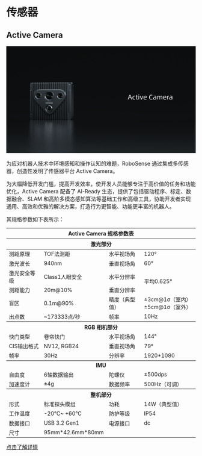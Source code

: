 # 传感器
## Active Camera
![Airy](../image/active_camera.PNG)

为应对机器人技术中环境感知和操作认知的难题，RoboSense 通过集成多传感器，创造性发明了传感器平台 Active Camera。

为大幅降低开发门槛，提高开发效率，使开发人员能够专注于高价值的任务和功能优化，Active Camera 配备了 AI-Ready 生态，提供了包括驱动程序、标定、数据融合、SLAM 和高阶多模态感知算法等基础工作和高级工具，协助开发者实现通用、高效和优雅的解决方案，打造行为更智能、功能更丰富的机器人。  

其规格参数如下表所示：  

<table class="docutils align-default" style="width: 100%; table-layout: fixed;">
    <colgroup>
        <col style="width: 20%;">
        <col style="width: 30%;">
        <col style="width: 20%;">
        <col style="width: 30%;">
    </colgroup>
    <thead>
        <tr class="row-odd centered-table-text">
            <th class="head" colspan=4>Active Camera 规格参数表</th>
        </tr>
        <tr class="row-odd centered-table-text">
            <th class="head" colspan=4>激光部分</th>
        </tr>
    </thead>
    <tbody>
        <tr class="row-even centered-table-text">
            <td>测距原理</td>
            <td>TOF法测距</td>
            <td>水平视场角</td>
            <td>120°</td>
        </tr>
        <tr class="row-odd centered-table-text">
            <td>激光波长</td>
            <td>940nm</td>
            <td>垂直视场角</td>
            <td>60°</td>
        </tr>
        <tr class="row-even centered-table-text">
            <td>激光安全等级</td>
            <td>Class1人眼安全</td>
            <td>水平分辨率</td>
            <td rowspan=2>平均0.625°</td>
        </tr>
        <tr class="row-odd centered-table-text">
            <td>测距能力</td>
            <td>20m@10%</td>
            <td>垂直分辨率</td>
        </tr>
        <tr class="row-even centered-table-text">
            <td>盲区</td>
            <td>0.1m@90%</td>
            <td>精度（典型值）</td>
            <td>±3cm@1σ（室内）<br>±5cm@1σ（室外）</td>
        </tr>
        <tr class="row-odd centered-table-text">
            <td>出点数</td>
            <td>~173333点/秒</td>
            <td>帧率</td>
            <td>10Hz</td>
        </tr>
        <tr class="row-even">
            <th class="head" colspan=4>RGB 相机部分</th>
        </tr>
        <tr class="row-odd centered-table-text">
            <td>快门类型</td>
            <td>卷帘快门</td>
            <td>水平视场角</td>
            <td>144°</td>
        </tr>
        <tr class="row-even centered-table-text">
            <td>CIS输出格式</td>
            <td>NV12, RGB24</td>
            <td>垂直视场角</td>
            <td>79°</td>
        </tr>
        <tr class="row-odd centered-table-text">
            <td>帧率</td>
            <td>30Hz</td>
            <td>分辨率</td>
            <td>1920*1080</td>
        </tr>
        <tr class="row-even">
            <th class="head" colspan=4>IMU</th>
        </tr>
        <tr class="row-odd centered-table-text">
            <td>自由度</td>
            <td>6轴数据输出</td>
            <td>陀螺仪</td>
            <td>±500dps</td>
        </tr>
        <tr class="row-even centered-table-text">
            <td>加速度计</td>
            <td>±4g</td>
            <td>数据频率</td>
            <td>500Hz（可调）</td>
        </tr>
        <tr class="row-odd">
            <th class="head" colspan=4>整机部分</th>
        </tr>
        <tr class="row-even centered-table-text">
            <td>形式</td>
            <td>标准探头模组</td>
            <td>功耗</td>
            <td>14W（典型值）</td>
        </tr>
        <tr class="row-odd centered-table-text">
            <td>工作温度</td>
            <td>-20°C~ +60°C</td>
            <td>防护等级</td>
            <td>IP54</td>
        </tr>
        <tr class="row-even centered-table-text">
            <td>数据接口</td>
            <td>USB 3.2 Gen1</td>
            <td>电源接口</td>
            <td>dc</td>
        </tr>
        <tr class="row-odd centered-table-text">
            <td>尺寸</td>
            <td>95mm*42.6mm*80mm</td>
            <td></td>
            <td></td>
        </tr>
    </tbody>
</table> 

[点击了解详情](https://www.robosense.ai/IncrementalComponents/AC1)
